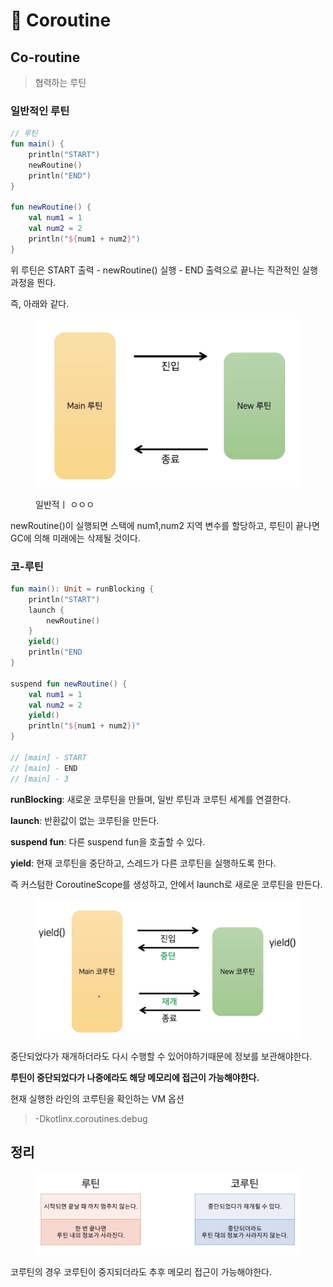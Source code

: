 # 🤝 Coroutine

## Co-routine

> 협력하는 루틴

### 일반적인 루틴

```kotlin
// 루틴
fun main() {
    println("START")
    newRoutine()
    println("END")
}

fun newRoutine() {
    val num1 = 1
    val num2 = 2
    println("${num1 + num2}")
}
```

위 루틴은 START 출력 - newRoutine() 실행 - END 출력으로 끝나는 직관적인 실행 과정을 띈다.

즉, 아래와 같다.

<figure><img src="../../.gitbook/assets/image (8).png" alt=""><figcaption><p>일반적ㅣ ㅇㅇㅇ</p></figcaption></figure>

newRoutine()이 실행되면 스택에 num1,num2 지역 변수를 할당하고, 루틴이 끝나면 GC에 의해 미래에는 삭제될 것이다.

### 코-루틴

```kotlin
fun main(): Unit = runBlocking {
    println("START")
    launch {
        newRoutine()
    }
    yield()
    println("END
}

suspend fun newRoutine() {
    val num1 = 1
    val num2 = 2
    yield()
    println("${num1 + num2})"
}

// [main] - START
// [main] - END
// [main] - 3
```

**runBlocking**: 새로운 코루틴을 만들며, 일반 루틴과 코루틴 세계를 연결한다.

**launch**: 반환값이 없는 코루틴을 만든다.

**suspend fun**: 다른 suspend fun을 호출할 수 있다.

**yield**: 현재 코루틴을 중단하고, 스레드가 다른 코루틴을 실행하도록 한다.

즉 커스텀한 CoroutineScope를 생성하고, 안에서 launch로 새로운 코루틴을 만든다.

<figure><img src="../../.gitbook/assets/image (2).png" alt=""><figcaption></figcaption></figure>

중단되었다가 재개하더라도 다시 수행할 수 있어야하기때문에 정보를 보관해야한다.

**루틴이 중단되었다가 나중에라도 해당 메모리에 접근이 가능해야한다.**

현재 실행한 라인의 코루틴을 확인하는 VM 옵션

> \-Dkotlinx.coroutines.debug

## 정리

<figure><img src="../../.gitbook/assets/image (1) (1).png" alt=""><figcaption></figcaption></figure>

코루틴의 경우 코루틴이 중지되더라도 추후 메모리 접근이 가능해야한다.
